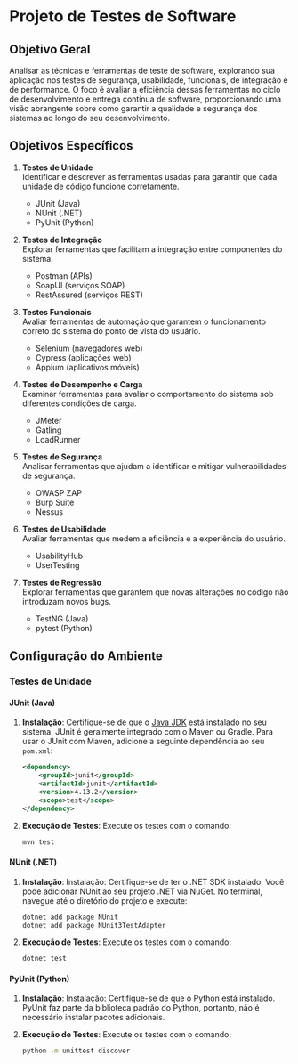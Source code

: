 # Projeto de Testes de Software

## Objetivo Geral

Analisar as técnicas e ferramentas de teste de software, explorando sua aplicação nos testes de segurança, usabilidade, funcionais, de integração e de performance. O foco é avaliar a eficiência dessas ferramentas no ciclo de desenvolvimento e entrega contínua de software, proporcionando uma visão abrangente sobre como garantir a qualidade e segurança dos sistemas ao longo do seu desenvolvimento.

## Objetivos Específicos

1. **Testes de Unidade**  
   Identificar e descrever as ferramentas usadas para garantir que cada unidade de código funcione corretamente.
   - JUnit (Java)
   - NUnit (.NET)
   - PyUnit (Python)

2. **Testes de Integração**  
   Explorar ferramentas que facilitam a integração entre componentes do sistema.
   - Postman (APIs)
   - SoapUI (serviços SOAP)
   - RestAssured (serviços REST)

3. **Testes Funcionais**  
   Avaliar ferramentas de automação que garantem o funcionamento correto do sistema do ponto de vista do usuário.
   - Selenium (navegadores web)
   - Cypress (aplicações web)
   - Appium (aplicativos móveis)

4. **Testes de Desempenho e Carga**  
   Examinar ferramentas para avaliar o comportamento do sistema sob diferentes condições de carga.
   - JMeter
   - Gatling
   - LoadRunner

5. **Testes de Segurança**  
   Analisar ferramentas que ajudam a identificar e mitigar vulnerabilidades de segurança.
   - OWASP ZAP
   - Burp Suite
   - Nessus

6. **Testes de Usabilidade**  
   Avaliar ferramentas que medem a eficiência e a experiência do usuário.
   - UsabilityHub
   - UserTesting

7. **Testes de Regressão**  
   Explorar ferramentas que garantem que novas alterações no código não introduzam novos bugs.
   - TestNG (Java)
   - pytest (Python)

## Configuração do Ambiente

### Testes de Unidade

#### JUnit (Java)

1. **Instalação**: Certifique-se de que o [Java JDK](https://www.oracle.com/java/technologies/javase-jdk11-downloads.html) está instalado no seu sistema. JUnit é geralmente integrado com o Maven ou Gradle. Para usar o JUnit com Maven, adicione a seguinte dependência ao seu `pom.xml`:

   ```xml
   <dependency>
       <groupId>junit</groupId>
       <artifactId>junit</artifactId>
       <version>4.13.2</version>
       <scope>test</scope>
   </dependency>
    ```
2. **Execução de Testes**: Execute os testes com o comando:
    ```bash
    mvn test
    ```
#### NUnit (.NET)

1. **Instalação**: Instalação: Certifique-se de ter o .NET SDK instalado. Você pode adicionar NUnit ao seu projeto .NET via NuGet. No terminal, navegue até o diretório do projeto e execute:
    
    ```bash
    dotnet add package NUnit
    dotnet add package NUnit3TestAdapter
    ```

2. **Execução de Testes**: Execute os testes com o comando:
    ```bash
    dotnet test
    ```

#### PyUnit (Python)
1. **Instalação**: Instalação: Certifique-se de que o Python está instalado. PyUnit faz parte da biblioteca padrão do Python, portanto, não é necessário instalar pacotes adicionais.

2. **Execução de Testes**: Execute os testes com o comando:
    ```bash
    python -m unittest discover
    ```